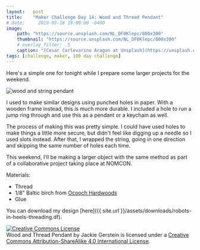 ```yaml
---
layout:   post
title:    "Maker Challenge Day 14: Wood and Thread Pendant"
# date:     2019-05-18 19:00:00 -0400
image:
    path: "https://source.unsplash.com/NL_DF0Klepc/800x300"
    thumbnail: "https://source.unsplash.com/NL_DF0Klepc/800x300"
    # overlay_filter: .5
    caption: "[Cesar Carlevarino Aragon at Unsplash](https://unsplash.com/photos/NL_DF0Klepc)"
tags: [challenge, maker, 100 day challenge]
---
```

Here's a simple one for tonight while I prepare some larger projects for the weekend.

![wood and string pendant]({{"/assets/img/hundred-day-challenge/wood-and-string.jpg"}})

I used to make similar designs using punched holes in paper. With a wooden frame instead, this is much more durable. I included a hole to run a jump ring through and use this as a pendant or a keychain as well.

The process of making this was pretty simple. I could have used holes to make things a little more secure, but didn't feel like digging up a needle so I used slots instead. After that, I wrapped the string, going in one direction and skipping the same number of holes each time.

This weekend, I'll be making a larger object with the same method as part of a collaborative project taking place at NOMCON.

Materials:

* Thread
* 1/8" Baltic birch from [Ocooch Hardwoods](https://ocoochhardwoods.com/plywood/baltic-birch-plywood/)
* Glue

You can download my design [here]({{ site.url }}/assets/downloads/robots-in-heels-threading.df).

<!-- Licensing info -->
<a rel="license" href="http://creativecommons.org/licenses/by-sa/4.0/"><img alt="Creative Commons License" style="border-width:0" src="https://i.creativecommons.org/l/by-sa/4.0/88x31.png" /></a><br /><span xmlns:dct="http://purl.org/dc/terms/" property="dct:title">Wood and Thread Pendant</span> by <span xmlns:cc="http://creativecommons.org/ns#" property="cc:attributionName">Jackie Gerstein</span> is licensed under a <a rel="license" href="http://creativecommons.org/licenses/by-sa/4.0/">Creative Commons Attribution-ShareAlike 4.0 International License</a>.
